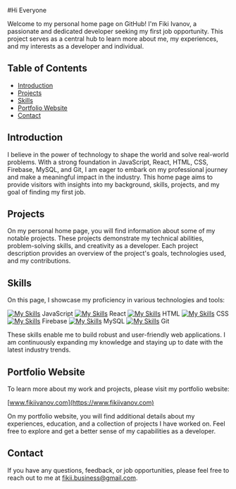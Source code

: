 #Hi Everyone 

Welcome to my personal home page on GitHub! I'm Fiki Ivanov, a passionate and dedicated developer seeking my first job opportunity. This project serves as a central hub to learn more about me, my experiences, and my interests as a developer and individual.

## Table of Contents
- [Introduction](#introduction)
- [Projects](#projects)
- [Skills](#skills)
- [Portfolio Website](#portfolio-website)
- [Contact](#contact)

## Introduction
I believe in the power of technology to shape the world and solve real-world problems. With a strong foundation in JavaScript, React, HTML, CSS, Firebase, MySQL, and Git, I am eager to embark on my professional journey and make a meaningful impact in the industry. This home page aims to provide visitors with insights into my background, skills, projects, and my goal of finding my first job.

## Projects
On my personal home page, you will find information about some of my notable projects. These projects demonstrate my technical abilities, problem-solving skills, and creativity as a developer. Each project description provides an overview of the project's goals, technologies used, and my contributions.

## Skills
On this page, I showcase my proficiency in various technologies and tools:

[![My Skills](https://skillicons.dev/icons?i=js&perline=1)](https://skillicons.dev)
 JavaScript
[![My Skills](https://skillicons.dev/icons?i=react&perline=1)](https://skillicons.dev)
 React
[![My Skills](https://skillicons.dev/icons?i=html&perline=1)](https://skillicons.dev)
 HTML
[![My Skills](https://skillicons.dev/icons?i=css&perline=1)](https://skillicons.dev)
 CSS
[![My Skills](https://skillicons.dev/icons?i=firebase&perline=1)](https://skillicons.dev)
 Firebase
[![My Skills](https://skillicons.dev/icons?i=mysql&perline=1)](https://skillicons.dev)
 MySQL
[![My Skills](https://skillicons.dev/icons?i=github&perline=1)](https://skillicons.dev)
 Git

These skills enable me to build robust and user-friendly web applications. I am continuously expanding my knowledge and staying up to date with the latest industry trends.

## Portfolio Website
To learn more about my work and projects, please visit my portfolio website:

[www.fikiivanov.com](https://www.fikiivanov.com)

On my portfolio website, you will find additional details about my experiences, education, and a collection of projects I have worked on. Feel free to explore and get a better sense of my capabilities as a developer.

## Contact
If you have any questions, feedback, or job opportunities, please feel free to reach out to me at fikii.business@gmail.com.

